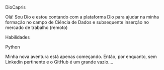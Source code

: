 DioCapris

Olá! Sou Dio e estou contando com a plataforma Dio para ajudar na minha formação no campo de Ciência de Dados e subsequente inserção no mercado de trabalho (remoto)

Habilidades

Python

Minha nova aventura está apenas começando. Então, por enquanto, sem Linkedin pertinente e o GitHub é um grande vazio....